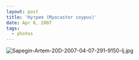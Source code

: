 ```yaml
---
layout: post
title: 'Нутрия (Myocastor coypus)'
date: Apr 8, 2007
tags:
  - photos
---
```


![Sapegin-Artem-20D-2007-04-07-291-9150-lj.jpg](upload://Sapegin-Artem-20D-2007-04-07-291-9150-lj.jpg)
